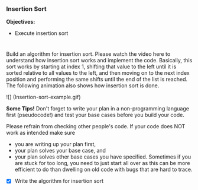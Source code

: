 ### Insertion Sort

**Objectives:**
- Execute insertion sort
#
Build an algorithm for insertion sort. Please watch the video here to understand how insertion sort works and implement the code. Basically, this sort works by starting at index 1, shifting that value to the left until it is sorted relative to all values to the left, and then moving on to the next index position and performing the same shifts until the end of the list is reached. The following animation also shows how insertion sort is done.

![] (Insertion-sort-example.gif)

**Some Tips!**
Don't forget to write your plan in a non-programming language first (pseudocode!) and test your base cases before you build your code.

Please refrain from checking other people's code. If your code does NOT work as intended make sure

- you are writing up your plan first,
- your plan solves your base case, and
- your plan solves other base cases you have specified.
Sometimes if you are stuck for too long, you need to just start all over as this can be more efficient to do than dwelling on old code with bugs that are hard to trace.



- [x] Write the algorithm for insertion sort

